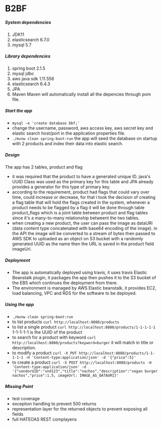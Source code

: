 # B2BF
##### System dependencies
1. JDK11
1. elasticsearch 6.7.0
1. mysql 5.7
##### Library dependencies
1. spring boot 2.1.5
1. mysql jdbc
1. aws java sdk 1.11.556
1. elasticsearch 6.4.3
1. JPA
1. Maven
Maven will automatically install all the depencies through pom file.

##### Start the app
- `mysql -e 'create database bbf;'`
- change the username, password, aws access key, aws secret key and elastic search host/port in the application properties file.
- `./mvnw clean spring-boot:run`
the app will seed the database on startup with 2 products and index their data into elastic search.

 ##### Design
The app has 2 tables, product and flag
 - it was required that the product to have a generated unique ID. java's UUID Class was used as the primary key for this table and JPA already provides a generator for this type of primary key.
 - according to the requirement, product had flags that could vary over time, could increase or decrease, for that i took the decision of creating a flag table that will hold the flags created in the system, whenever a product needs to be flagged by a flag it will be done through table product_flags which is a joint table between product and flag tables since it's a many-to-many relationship betweent the two tables.
 - when creating a new product, the user can pass the image as dataURI (data content type concatenated with base64 encoding of the image). in the API the image will be converted to a stream of bytes then passed to AWS SDK to uploaded as an object on S3 bucket with a randomly generated UUID as the name then the URL is saved in the product field imageUrl.
 
 ##### Deployment
 - The app is automatically deployed using travis, it uses travis Elastic Beanstalk plugin, it packages the app then pushes it to the S3 bucket of the EBS which continues the deployment from there.
 - The environment is managed by AWS Elastic beanstalk, it provides EC2, load balancing, VPC and RDS for the software to be deployed.

##### Using the app
- `./mvnw clean spring-boot:run`
- to list products `curl http://localhost:8080/products`
- to list a single product `curl http://localhost:8080/products/1-1-1-1-1` 1-1-1-1-1 is the UUID of the product
- to search for a product with keyword `curl http://localhost:8080/products?keyword=burger` it will match in title or description.
- to modify a product `curl -X PUT http://localhost:8080/products/1-1-1-1-1 -H 'Content-type:application/json' -d '{"price":5}'`
- to create a product `curl -X POST http://localhost:8080/products -H 'Content-type:application/json' -d '{"vendorUID":"vnd123","title":"nachos","description":"vegan burger nachos","price":1.5, imageUrl: IMAGE_AS_DATAURI}'`

##### Missing Point
- test coverage 
- exception handling to prevent 500 returns
- representation layer for the returned objects to prevent exposing all fields 
- full HATEOAS REST complayens
